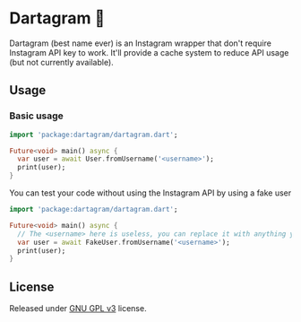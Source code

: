 # Dartagram 🦤
 Dartagram (best name ever) is an Instagram wrapper that don't require Instagram API key to work. It'll provide a cache system to reduce API usage (but not currently available).

## Usage
### Basic usage
```dart
import 'package:dartagram/dartagram.dart';

Future<void> main() async {
  var user = await User.fromUsername('<username>');
  print(user);
}
```

You can test your code without using the Instagram API by using a fake user
```dart
import 'package:dartagram/dartagram.dart';

Future<void> main() async {
  // The <username> here is useless, you can replace it with anything you like
  var user = await FakeUser.fromUsername('<username>');
  print(user);
}
```

## License
Released under [GNU GPL v3](https://www.gnu.org/licenses/gpl-3.0.en.html) license.